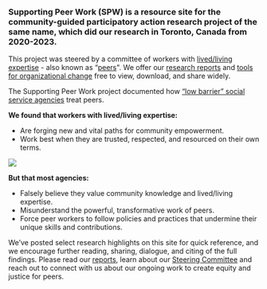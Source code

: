 ### Supporting Peer Work (SPW) is a resource site for the community-guided participatory action research project of the same name, which did our research in Toronto, Canada from 2020-2023. 

This project was steered by a committee of workers with [lived/living expertise](/glossary#lived-living-expertise) - also known as “[peers](/glossary#peer-worker)". We offer our [research reports](/report) and [tools for organizational change](/questions-for-agencies) free to view, download, and share widely.

The Supporting Peer Work project documented how [“low barrier” social service agencies](/glossary#low-barrier-social-service-agency) treat peers.

**We found that workers with lived/living expertise:**

- Are forging new and vital paths for community empowerment.
- Work best when they are trusted, respected, and resourced on their own terms. 

<div class="intro-spacers">
  <img class="intro-spacer-img" src="img/spacer.png">
</div>

**But that most agencies:**

- Falsely believe they value community knowledge and lived/living expertise.
- Misunderstand the powerful, transformative work of peers. 
- Force peer workers to follow policies and practices that undermine their unique skills and contributions. 

We’ve posted select research highlights on this site for quick reference, and we encourage further reading, sharing, dialogue, and citing of the full findings. Please read our [reports](/report), learn about our [Steering Committee](/steering-committee) and reach out to connect with us about our ongoing work to create equity and justice for peers.
